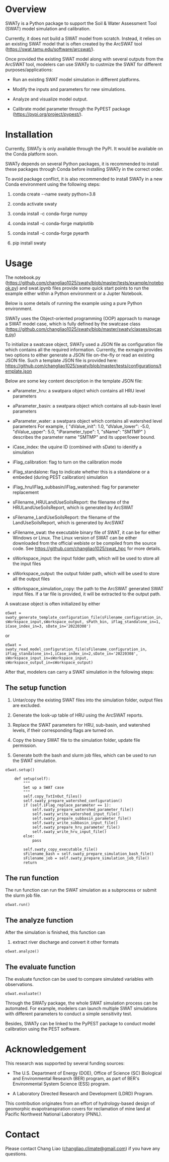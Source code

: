 # Overview
SWATy is a Python package to support the Soil & Water Assessment Tool (SWAT) model simulation and calibration.

Currently, it does not build a SWAT model from scratch. Instead, it relies on an existing SWAT model that is often created by the ArcSWAT tool (https://swat.tamu.edu/software/arcswat/).

Once provided the existing SWAT model along with several outputs from the ArcSWAT tool, modelers can use SWATy to custmize the SWAT for different purposes/applications:

* Run an existing SWAT model simulation in different platforms.

* Modify the inputs and parameters for new simulations.

* Analyze and visualize model output.

* Calibrate model parameter through the PyPEST package (https://pypi.org/project/pypest/).

# Installation
Currently, SWATy is only available through the PyPI. It would be available on the Conda platform soon.

SWATy depends on several Python packages, it is recommended to install these packages through Conda before installing SWATy in the correct order.

To avoid package conflict, it is also recommended to install SWATy in a new Conda environment using the following steps:

1. conda create --name swaty python=3.8

2. conda activate swaty

3. conda install -c conda-forge numpy

4. conda install -c conda-forge matplotlib

5. conda install -c conda-forge pyearth

6. pip install swaty

# Usage

The notebook.py (https://github.com/changliao1025/swaty/blob/master/tests/example/notebook.py) and swat.ipynb files provide some quick start points to run the example either within a Python environment or a Jupter Notebook.

Below is some details of running the example using a pure Python environment.

SWATy uses the Object-oriented programming (OOP) approach to manage a SWAT model case, which is fully defined by the swatcase class (https://github.com/changliao1025/swaty/blob/master/swaty/classes/pycase.py)

To initialize a swatcase object, SWATy used a JSON file as configuration file which contains all the required information. 
Currently, the exmaple provides two options to either generate a JSON file on-the-fly or read an existing JSON file. Such a template JSON file is provided here: https://github.com/changliao1025/swaty/blob/master/tests/configurations/template.json

Below are some key content description in the template JSON file:
* aParameter_hru: a swatpara object which contains all HRU level parameters

* aParameter_basin: a swatpara object which contains all sub-basin level parameters

* aParameter_water: a swatpara object which contains all watershed level parameters
    For example, {
            "dValue_init": 1.0,
            "dValue_lower": -5.0,
            "dValue_upper": 5.0,
            "iParameter_type": 1,
            "sName": "SMTMP"
        }
    describes the parameter name "SMTMP" and its upper/lower bound.

* iCase_index: the uquine ID (combined with sDate) to idenitfy a simulation 

* iFlag_calibration: flag to turn on the calibration mode

* iFlag_standalone: flag to indicate whether this is a standalone or a embeded (during PEST calibration) simulation

* iFlag_hru/iFlag_subbasin/iFlag_watershed: flag for parameter replacement

* sFilename_HRULandUseSoilsReport: the filename of the HRULandUseSoilsReport, which is generated by ArcSWAT

* sFilename_LandUseSoilsReport: the filename of the LandUseSoilsReport, which is generated by ArcSWAT

* sFilename_swat: the executable binary file of SWAT, it can be for either Windows or Linux. The Linux version of SWAT can be either downloaded from the official webiste or be compiled from the source code. See https://github.com/changliao1025/swat_hpc for more details.

* sWorkspace_input: the input folder path, which will be used to store all the input files

* sWorkspace_output: the output folder path, which will be used to store all the output files

* sWorkspace_simulation_copy: the path to the ArcSWAT generated SWAT input files. If a tar file is provided, it will be extracted to the output path.

A swatcase object is often initialized by either 

```
oSwat = swaty_generate_template_configuration_file(sFilename_configuration_in, sWorkspace_input,sWorkspace_output, sPath_bin, iFlag_standalone_in=1, iCase_index_in=3, sDate_in='20220308')
```

or

```
oSwat = swaty_read_model_configuration_file(sFilename_configuration_in, iFlag_standalone_in=1,iCase_index_in=2,sDate_in='20220308', sWorkspace_input_in=sWorkspace_input, sWorkspace_output_in=sWorkspace_output)
```

After that, modelers can carry a SWAT simulation in the following steps:

## The setup function
1. Untar/copy the existing SWAT files into the simulation folder, output files are excluded.

2. Generate the look-up table of HRU using the ArcSWAT reports.

3. Replace the SWAT parameters for HRU, sub-basin, and watershed levels, if their corresponding flags are turned on.

4. Copy the binary SWAT file to the simulation folder, update file permission.

5. Generate both the bash and slurm job files, which can be used to run the SWAT simulation.
```
oSwat.setup()

    def setup(self):
        """
        Set up a SWAT case
        """
        self.copy_TxtInOut_files()
        self.swaty_prepare_watershed_configuration()      
        if (self.iFlag_replace_parameter == 1):
            self.swaty_prepare_watershed_parameter_file()
            self.swaty_write_watershed_input_file()    
            self.swaty_prepare_subbasin_parameter_file()
            self.swaty_write_subbasin_input_file()      
            self.swaty_prepare_hru_parameter_file()
            self.swaty_write_hru_input_file()        
        else:
            pass

        self.swaty_copy_executable_file()
        sFilename_bash = self.swaty_prepare_simulation_bash_file()
        sFilename_job = self.swaty_prepare_simulation_job_file() 
        return
```

## The run function
The run function can run the SWAT simulation as a subprocess or submit the slurm job file.
```
oSwat.run()
```

## The analyze function
After the simulation is finished, this function can
1. extract river discharge and convert it other formats

```
oSwat.analyze()
```

## The evaluate function
The evaluate function can be used to compare simulated variables with observations.
```
oSwat.evaluate()
```

Through the SWATy package, the whole SWAT simulation process can be automated. For example, modelers can launch multiple SWAT simulations with different parameters to conduct a simple sensitivity test. 

Besides, SWATy can be linked to the PyPEST package to conduct model calibration using the PEST software.
      
# Acknowledgement

This research was supported by several funding sources:

* The U.S. Department of Energy (DOE), Office of Science (SC) Biological and Environmental Research (BER) program, as part of BER's Environmental System Science (ESS) program. 

* A Laboratory Directed Research and Development (LDRD) Program.

This contribution originates from an effort of hydrology-based design of geomorphic evapotranspiration covers for reclamation of mine land at Pacific Northwest National Laboratory (PNNL).


# Contact
Please contact Chang Liao (changliao.climate@gmail.com) if you have any questions.


